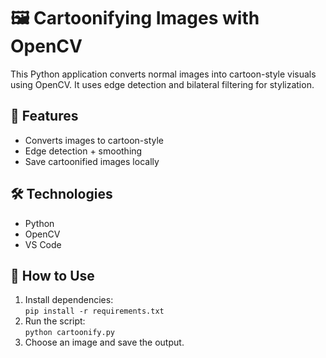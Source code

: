 # 🖼️ Cartoonifying Images with OpenCV

This Python application converts normal images into cartoon-style visuals using OpenCV. It uses edge detection and bilateral filtering for stylization.

## 🚀 Features
- Converts images to cartoon-style
- Edge detection + smoothing
- Save cartoonified images locally

## 🛠️ Technologies
- Python
- OpenCV
- VS Code

## 📸 How to Use
1. Install dependencies:  
   `pip install -r requirements.txt`
2. Run the script:  
   `python cartoonify.py`
3. Choose an image and save the output.


